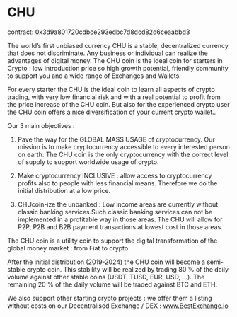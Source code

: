 # CHU
contract: 0x3d9a801720cdbce293edbc7d8dcd82d6ceaabbd3 

The world’s first unbiased currency
CHU is a stable, decentralized currency that does not discriminate. Any business or individual can realize the advantages of digital money.
The CHU coin is the ideal coin for starters in Crypto : low introduction price so high growth potential, friendly community to support you and a wide range of Exchanges and Wallets.

For every starter the CHU is the ideal coin to learn all aspects of crypto trading, with very low financial risk and with a real potential to profit from the price increase of the CHU coin. But also for the experienced crypto user the CHU coin offers a nice diversification of your current crypto wallet..

Our 3 main objectives :

1) Pave the way for the GLOBAL MASS USAGE of cryptocurrency. Our mission is to make cryptocurrency accessible to every interested person on earth. The CHU coin is the only cryptocurrency with the correct level of supply to support worldwide usage of crypto.

2) Make cryptocurrency INCLUSIVE : allow access to cryptocurrency profits also to people with less financial means. Therefore we do the initial distribution at a low price.

3) CHUcoin-ize the unbanked : Low income areas are currently without classic banking services.Such classic banking services can not be implemented in a profitable way in those areas. The CHU will allow for P2P, P2B and B2B payment transactions at lowest cost in those areas.

The CHU coin is a utility coin to support the digital transformation of the global money market : from Fiat to crypto.

After the initial distribution (2019-2024) the CHU coin will become a semi-stable crypto coin. This stability will be realized by trading 80 % of the daily volume against other stable coins (USDT, TUSD, EUR, USD, …). The remaining 20 % of the daily volume will be traded against BTC and ETH.

 

We also support other starting crypto projects : we offer them a listing without costs on our Decentralised Exchange / DEX : www.BestExchange.io
